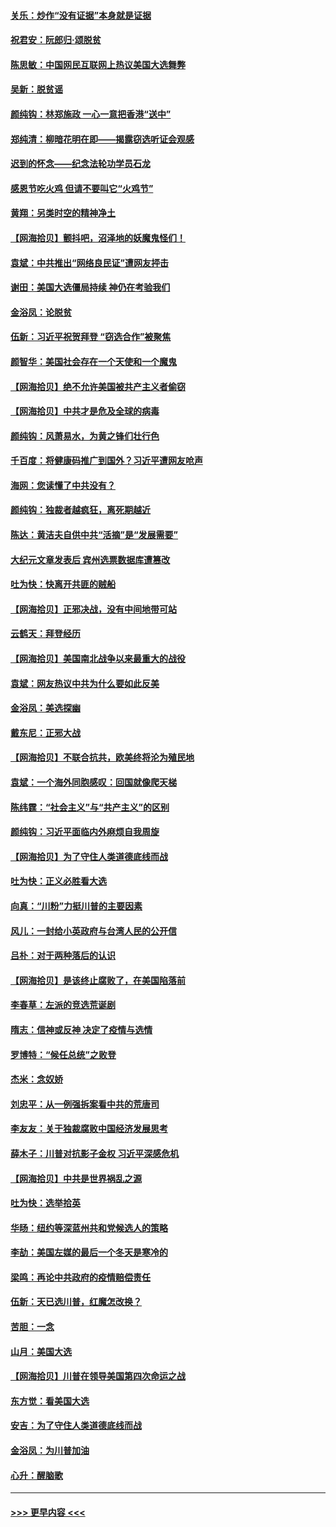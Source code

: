 #### [关乐：炒作“没有证据”本身就是证据](../pages/nsc993/n12583146.md?t=11300202) 
#### [祝君安：阮郎归‧颂脱贫](../pages/nsc993/n12583119.md?t=11300202) 
#### [陈思敏：中国网民互联网上热议美国大选舞弊](../pages/nsc993/n12582845.md?t=11300202) 
#### [吴新：脱贫谣](../pages/nsc993/n12580839.md?t=11300202) 
#### [颜纯钩：林郑施政 一心一意把香港“送中”](../pages/nsc993/n12580805.md?t=11300202) 
#### [郑纯清：柳暗花明在即——揭露窃选听证会观感](../pages/nsc993/n12580795.md?t=11300202) 
#### [迟到的怀念——纪念法轮功学员石龙](../pages/nsc993/n12580245.md?t=11300202) 
#### [感恩节吃火鸡  但请不要叫它“火鸡节”](../pages/nsc993/n12580252.md?t=11300202) 
#### [黄翔：另类时空的精神净土](../pages/nsc993/n12578638.md?t=11300202) 
#### [【网海拾贝】颤抖吧，沼泽地的妖魔鬼怪们！](../pages/nsc993/n12578552.md?t=11300202) 
#### [袁斌：中共推出“网络良民证”遭网友抨击](../pages/nsc993/n12578511.md?t=11300202) 
#### [谢田：美国大选僵局持续 神仍在考验我们](../pages/nsc993/n12577432.md?t=11300202) 
#### [金浴凤：论脱贫](../pages/nsc993/n12576386.md?t=11300202) 
#### [伍新：习近平祝贺拜登 “窃选合作”被聚焦](../pages/nsc993/n12576358.md?t=11300202) 
#### [颜智华：美国社会存在一个天使和一个魔鬼](../pages/nsc993/n12574299.md?t=11300202) 
#### [【网海拾贝】绝不允许美国被共产主义者偷窃](../pages/nsc993/n12573396.md?t=11300202) 
#### [【网海拾贝】中共才是危及全球的病毒](../pages/nsc993/n12571204.md?t=11300202) 
#### [颜纯钩：风萧易水，为黄之锋们壮行色](../pages/nsc993/n12571487.md?t=11300202) 
#### [千百度：将健康码推广到国外？习近平遭网友呛声](../pages/nsc993/n12570808.md?t=11300202) 
#### [海网：您读懂了中共没有？](../pages/nsc993/n12570487.md?t=11300202) 
#### [颜纯钩：独裁者越疯狂，离死期越近](../pages/nsc993/n12569055.md?t=11300202) 
#### [陈达：黄洁夫自供中共“活摘”是“发展需要”](../pages/nsc993/n12568541.md?t=11300202) 
#### [大纪元文章发表后 宾州选票数据库遭篡改](../pages/nsc993/n12568105.md?t=11300202) 
#### [吐为快：快离开共匪的贼船](../pages/nsc993/n12568462.md?t=11300202) 
#### [【网海拾贝】正邪决战，没有中间地带可站](../pages/nsc993/n12568439.md?t=11300202) 
#### [云鹤天：拜登经历](../pages/nsc993/n12567294.md?t=11300202) 
#### [【网海拾贝】美国南北战争以来最重大的战役](../pages/nsc993/n12567247.md?t=11300202) 
#### [袁斌：网友热议中共为什么要如此反美](../pages/nsc993/n12567162.md?t=11300202) 
#### [金浴凤：美选探幽](../pages/nsc993/n12567147.md?t=11300202) 
#### [戴东尼：正邪大战](../pages/nsc993/n12567033.md?t=11300202) 
#### [【网海拾贝】不联合抗共，欧美终将沦为殖民地](../pages/nsc993/n12565068.md?t=11300202) 
#### [袁斌：一个海外同胞感叹：回国就像爬天梯](../pages/nsc993/n12564986.md?t=11300202) 
#### [陈纬霆：“社会主义”与“共产主义”的区别](../pages/nsc993/n12562417.md?t=11300202) 
#### [颜纯钩：习近平面临内外麻烦自我周旋](../pages/nsc993/n12563356.md?t=11300202) 
#### [【网海拾贝】为了守住人类道德底线而战](../pages/nsc993/n12562542.md?t=11300202) 
#### [吐为快：正义必胜看大选](../pages/nsc993/n12561967.md?t=11300202) 
#### [向真：“川粉”力挺川普的主要因素](../pages/nsc993/n12560774.md?t=11300202) 
#### [风儿：一封给小英政府与台湾人民的公开信](../pages/nsc993/n12560581.md?t=11300202) 
#### [吕朴：对于两种落后的认识](../pages/nsc993/n12560492.md?t=11300202) 
#### [【网海拾贝】是该终止腐败了，在美国陷落前](../pages/nsc993/n12559936.md?t=11300202) 
#### [李春草：左派的竞选荒诞剧](../pages/nsc993/n12558380.md?t=11300202) 
#### [隋志：信神或反神 决定了疫情与选情](../pages/nsc993/n12558255.md?t=11300202) 
#### [罗博特：“候任总统”之败登](../pages/nsc993/n12558189.md?t=11300202) 
#### [杰米：念奴娇](../pages/nsc993/n12558174.md?t=11300202) 
#### [刘忠平：从一例强拆案看中共的荒唐司](../pages/nsc993/n12558036.md?t=11300202) 
#### [李友友：关于独裁腐败中国经济发展思考](../pages/nsc993/n12558004.md?t=11300202) 
#### [薛木子：川普对抗影子金权 习近平深感危机](../pages/nsc993/n12557342.md?t=11300202) 
#### [【网海拾贝】中共是世界祸乱之源](../pages/nsc993/n12555353.md?t=11300202) 
#### [吐为快：选举拾英](../pages/nsc993/n12555041.md?t=11300202) 
#### [华旸：纽约等深蓝州共和党候选人的策略](../pages/nsc993/n12554309.md?t=11300202) 
#### [李劼：美国左媒的最后一个冬天是寒冷的](../pages/nsc993/n12552947.md?t=11300202) 
#### [梁鸣：再论中共政府的疫情赔偿责任](../pages/nsc993/n12553012.md?t=11300202) 
#### [伍新：天已选川普，红魔怎改换？](../pages/nsc993/n12552970.md?t=11300202) 
#### [苦胆：一念](../pages/nsc993/n12552957.md?t=11300202) 
#### [山月：美国大选](../pages/nsc993/n12552446.md?t=11300202) 
#### [【网海拾贝】川普在领导美国第四次命运之战](../pages/nsc993/n12551973.md?t=11300202) 
#### [东方觉：看美国大选](../pages/nsc993/n12551647.md?t=11300202) 
#### [安吉：为了守住人类道德底线而战](../pages/nsc993/n12551111.md?t=11300202) 
#### [金浴凤：为川普加油](../pages/nsc993/n12551085.md?t=11300202) 
#### [心升：醒脑歌](../pages/nsc993/n12550984.md?t=11300202) 

----
#### [ >>> 更早内容 <<< ](../indexes/nsc993-earlier.md)
